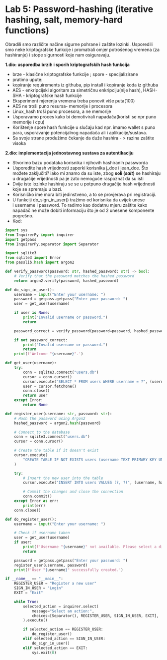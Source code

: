 # Lab 5: Password-hashing (iterative hashing, salt, memory-hard functions)

Obradili smo različite načine sigurne pohrane i zaštite lozinki. Usporedili smo neke kriptografske funkcije i promatrali omjer potrošenog vremena (za hashiranje) i stope sigurnosti koje nam osiguravaju.

**1.dio: usporedba brzih i sporih kriptografskih hash funkcija**

- brze - klasične kriptografske funkcije ; spore -  specijalizirane
- pratimo upute:
- kopiranje requirements iz githuba, pip install i kopiranje koda iz githuba
- AES - enkripcijski algoritam za simetričnu enkripciju(nije hash), HASH-SHA - kriptografske hash funkcije
- Eksperiment mjerenja vremena treba ponovit više puta(100)
- AES ne troši puno resursa- memorije i procesora
- Linux_hash troši puno procesora, a ne memorije
- Usporavamo proces kako bi demotivirali napadača(koristi se npr puno memorije i cpu)
- Korištenje spore hash funkcije u slučaju kad npr. imamo wallet s puno para,
usporavanje potencijalnog napadača ali i aplikacije/sustava.
- Sa svoje strane produžimo čekanje da duže hashira - > razina zaštite visoka

**2.dio: implementacija jednostavnog sustava za autentikaciju**

- Stvorimo bazu podataka korisnika i njihovih hashiranih passworda
- Usporedite hash vrijednosti zaporki korisnika j_doe i jean_doe. Što možete zaključiti?
iako mi znamo da su iste, zbog **soli (***salt***)** se hashiraju u drugačije vrijednosti pa je zato nemoguće raspoznat da su isti
- Dvije iste lozinke hashiraju se se u potpuno drugačije hash vrijednosti koje se spremaju u bazi.
- Korisničko ime mora biti jedinstveno, a to se provjerava pri registraciji.
- U funkciji do_sign_in_user() tražimo od korisnika da uvijek unese i username i password. To radimo kao dodatnu mjeru zaštite kako napadač ne može dobiti informaciju što je od 2 unesene komponente pogrešno.
- Kod:

```python
import sys
from InquirerPy import inquirer
import getpass
from InquirerPy.separator import Separator

import sqlite3
from sqlite3 import Error
from passlib.hash import argon2

def verify_password(password: str, hashed_password: str) -> bool:
    # Verify that the password matches the hashed password
    return argon2.verify(password, hashed_password)

def do_sign_in_user():
    username = input("Enter your username: ")
    password = getpass.getpass("Enter your password: ")
    user = get_user(username)

    if user is None:
        print("Invalid username or password.")
        return

    password_correct = verify_password(password=password, hashed_password=user[-1])

    if not password_correct:
        print("Invalid username or password.")
        return
    print(f'Welcome "{username}".')

def get_user(username):
    try:
        conn = sqlite3.connect("users.db")
        cursor = conn.cursor()
        cursor.execute("SELECT * FROM users WHERE username = ?", (username,))
        user = cursor.fetchone()
        conn.close()
        return user
    except Error:
        return None

def register_user(username: str, password: str):
    # Hash the password using Argon2
    hashed_password = argon2.hash(password)

    # Connect to the database
    conn = sqlite3.connect("users.db")
    cursor = conn.cursor()

    # Create the table if it doesn't exist
    cursor.execute(
        "CREATE TABLE IF NOT EXISTS users (username TEXT PRIMARY KEY UNIQUE, password TEXT)"
    )

    try:
        # Insert the new user into the table
        cursor.execute("INSERT INTO users VALUES (?, ?)", (username, hashed_password))

        # Commit the changes and close the connection
        conn.commit()
    except Error as err:
        print(err)
    conn.close()

def do_register_user():
    username = input("Enter your username: ")

    # Check if username taken
    user = get_user(username)
    if user:
        print(f'Username "{username}" not available. Please select a different name.')
        return

    password = getpass.getpass("Enter your password: ")
    register_user(username, password)
    print(f'User "{username}" successfully created.')   

if __name__ == "__main__":
    REGISTER_USER = "Register a new user"
    SIGN_IN_USER = "Login"
    EXIT = "Exit"

    while True:
        selected_action = inquirer.select(
            message="Select an action:",
            choices=[Separator(), REGISTER_USER, SIGN_IN_USER, EXIT],
        ).execute()

        if selected_action == REGISTER_USER:
            do_register_user()
        elif selected_action == SIGN_IN_USER:
            do_sign_in_user()
        elif selected_action == EXIT:
            sys.exit(0)
```

